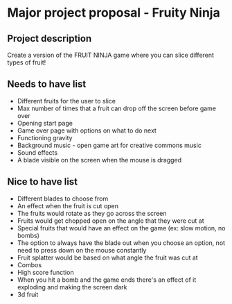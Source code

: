 # Major project proposal - Fruity Ninja

## Project description
Create a version of the FRUIT NINJA game where you can slice different types of fruit!

## Needs to have list
- Different fruits for the user to slice
- Max number of times that a fruit can drop off the screen before game over
- Opening start page
- Game over page with options on what to do next
- Functioning gravity
- Background music - open game art for creative commons music
- Sound effects
- A blade visible on the screen when the mouse is dragged

## Nice to have list
- Different blades to choose from
- An effect when the fruit is cut open
- The fruits would rotate as they go across the screen 
- Fruits would get chopped open on the angle that they were cut at 
- Special fruits that would have an effect on the game (ex: slow motion, no bombs)
- The option to always have the blade out when you choose an option, not need to press down on the mouse constantly
- Fruit splatter would be based on what angle the fruit was cut at
- Combos
- High score function 
- When you hit a bomb and the game ends there's an effect of it exploding and making the screen dark
- 3d fruit
